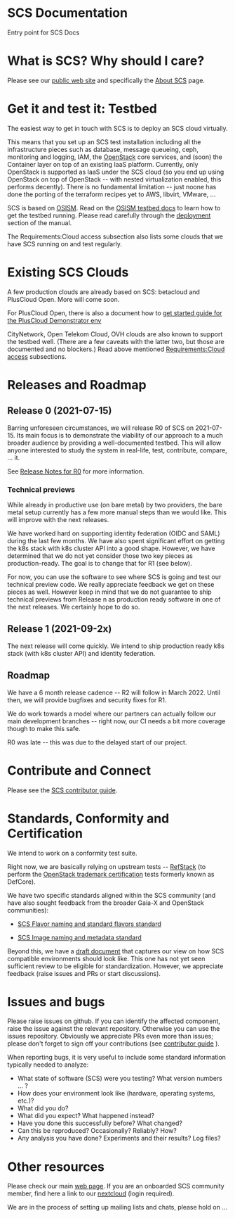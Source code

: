 # SCS Documentation

Entry point for SCS Docs

# What is SCS? Why should I care?

Please see our [public web site](https://scs.community/) and specifically
the [About SCS](https://scs.community/About/) page.

# Get it and test it: Testbed

The easiest way to get in touch with SCS is to deploy an SCS cloud virtually.

This means that you set up an SCS test installation including all the infrastructure
pieces such as database, message queueing, ceph, monitoring and logging, IAM, the
[OpenStack](https://openstack.org/) core services, and (soon) the Container layer 
on top of an existing
IaaS platform. Currently, only OpenStack is supported as IaaS under the SCS cloud
(so you end up using OpenStack on top of OpenStack -- with nested virtualization
enabled, this performs decently). There is no fundamental limitation -- just
noone has done the porting of the terraform recipes yet to AWS, libvirt,
VMware, ...

SCS is based on [OSISM](https://osism.tech/). Read on the 
[OSISM testbed docs](https://docs.osism.de/testbed/) to learn how to get the
testbed running. Please read carefully through the
[deployment](https://docs.osism.de/testbed/deployment.html) section of the
manual.

The Requirements:Cloud access subsection also lists some clouds that we have
SCS running on and test regularly.

# Existing SCS Clouds

A few production clouds are already based on SCS: betacloud and PlusCloud Open.
More will come soon.

For PlusCloud Open, there is also a document how to
[get started guide for the PlusCloud Demonstrator env](PlusDemonstrator/GettingStarted.MD)

CityNetwork, Open Telekom Cloud, OVH clouds are also known to support the
testbed well. (There are a few caveats with the latter two, but those are
documented and no blockers.) Read above mentioned 
[Requirements:Cloud access](https://docs.osism.de/testbed/deployment.html#cloud-access)
subsections.

# Releases and Roadmap

## Release 0 (2021-07-15)

Barring unforeseen circumstances, we will release R0 of SCS on 2021-07-15.
Its main focus is to demonstrate the viability of our approach to a much broader
audience by providing a well-documented testbed. This will allow anyone interested
to study the system in real-life, test, contribute, compare, ... it.

See [Release Notes for R0](Release-Notes/Release0.md) for more information.

### Technical previews

While already in productive use (on bare metal) by two providers, the bare metal
setup currently has a few more manual steps than we would like. This will improve
with the next releases.

We have worked hard on supporting identity federation (OIDC and SAML) during the last
few months. We have also spent significant effort on getting the k8s stack with
k8s cluster API into a good shape. However, we have determined that we do not
yet consider those two key pieces as production-ready. The goal is to change that
for R1 (see below).

For now, you can use the software to see where SCS is going and test our technical
preview code. We really appreciate feedback we get on these pieces as well.
However keep in mind that we do not guarantee to ship technical previews from
Release n as production ready software in one of the next releases. We certainly
hope to do so.

## Release 1 (2021-09-2x)

The next release will come quickly. We intend to ship production ready k8s stack
(with k8s cluster API) and identity federation.

## Roadmap

We have a 6 month release cadence -- R2 will follow in March 2022.
Until then, we will provide bugfixes and security fixes for R1.

We do work towards a model where our partners can actually follow our main
development branches -- right now, our CI needs a bit more coverage though
to make this safe.

R0 was late -- this was due to the delayed start of our project.

# Contribute and Connect

Please see the [SCS contributor guide](https://scs.community/docs/contributor/).

# Standards, Conformity and Certification

We intend to work on a conformity test suite.

Right now, we are basically relying on upstream tests -- 
[RefStack](https://refstack.openstack.org/) (to perform
the [OpenStack trademark certification](https://refstack.openstack.org/#/guidelines)
tests formerly known as DefCore).

We have two specific standards aligned within the SCS community (and have also
sought feedback from the broader Gaia-X and OpenStack communities):

* [SCS Flavor naming and standard flavors standard](Operational-Docs/flavor-naming-draft.MD)

* [SCS Image naming and metadata standard](Design-Docs/Image-Properties-Spec.md)

Beyond this, we have a [draft document](Design-Docs/SCS-Spec.md) that captures our
view on how SCS compatible environments should look like. This one has not yet
seen sufficient review to be eligible for standardization. However, we appreciate
feedback (raise issues and PRs or start discussions).

# Issues and bugs

Please raise issues on github. If you can identify the affected component,
raise the issue against the relevant repository. Otherwise you can use
the issues repository. Obviously we appreciate PRs even more than issues;
please don't forget to sign off your contributions (see
[contributor guide](https://scs.community/docs/contributor/) ).

When reporting bugs, it is very useful to include some standard information
typically needed to analyze:
* What state of software (SCS) were you testing? What version numbers ... ?
* How does your environment look like (hardware, operating systems, etc.)?
* What did you do?
* What did you expect? What happened instead?
* Have you done this successfully before? What changed?
* Can this be reproduced? Occasionally? Reliably? How?
* Any analysis you have done? Experiments and their results? Log files?


# Other resources

Please check our main [web page](https://scs.community/).
If you are an onboarded SCS community member, find here a link to our
[nextcloud](https://scs.sovereignit.de/) (login required).

We are in the process of setting up mailing lists and chats, please hold on ...

